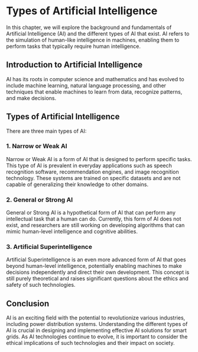 Types of Artificial Intelligence
===================================================================================================

In this chapter, we will explore the background and fundamentals of Artificial Intelligence (AI) and the different types of AI that exist. AI refers to the simulation of human-like intelligence in machines, enabling them to perform tasks that typically require human intelligence.

Introduction to Artificial Intelligence
---------------------------------------

AI has its roots in computer science and mathematics and has evolved to include machine learning, natural language processing, and other techniques that enable machines to learn from data, recognize patterns, and make decisions.

Types of Artificial Intelligence
--------------------------------

There are three main types of AI:

### 1. Narrow or Weak AI

Narrow or Weak AI is a form of AI that is designed to perform specific tasks. This type of AI is prevalent in everyday applications such as speech recognition software, recommendation engines, and image recognition technology. These systems are trained on specific datasets and are not capable of generalizing their knowledge to other domains.

### 2. General or Strong AI

General or Strong AI is a hypothetical form of AI that can perform any intellectual task that a human can do. Currently, this form of AI does not exist, and researchers are still working on developing algorithms that can mimic human-level intelligence and cognitive abilities.

### 3. Artificial Superintelligence

Artificial Superintelligence is an even more advanced form of AI that goes beyond human-level intelligence, potentially enabling machines to make decisions independently and direct their own development. This concept is still purely theoretical and raises significant questions about the ethics and safety of such technologies.

Conclusion
----------

AI is an exciting field with the potential to revolutionize various industries, including power distribution systems. Understanding the different types of AI is crucial in designing and implementing effective AI solutions for smart grids. As AI technologies continue to evolve, it is important to consider the ethical implications of such technologies and their impact on society.
